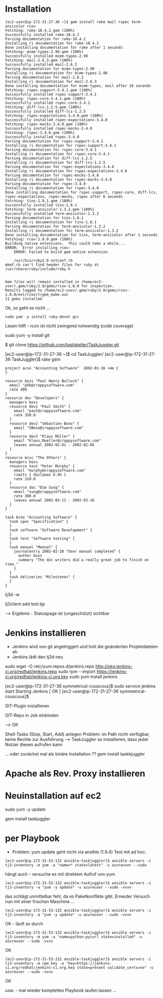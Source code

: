 # Installation

```console
[ec2-user@ip-172-31-27-36 ~]$ gem install rake mail rspec term-ansicolor rcov
Fetching: rake-10.4.2.gem (100%)
Successfully installed rake-10.4.2
Parsing documentation for rake-10.4.2
Installing ri documentation for rake-10.4.2
Done installing documentation for rake after 1 seconds
Fetching: mime-types-2.99.gem (100%)
Successfully installed mime-types-2.99
Fetching: mail-2.6.3.gem (100%)
Successfully installed mail-2.6.3
Parsing documentation for mime-types-2.99
Installing ri documentation for mime-types-2.99
Parsing documentation for mail-2.6.3
Installing ri documentation for mail-2.6.3
Done installing documentation for mime-types, mail after 16 seconds
Fetching: rspec-support-3.4.1.gem (100%)
Successfully installed rspec-support-3.4.1
Fetching: rspec-core-3.4.1.gem (100%)
Successfully installed rspec-core-3.4.1
Fetching: diff-lcs-1.2.5.gem (100%)
Successfully installed diff-lcs-1.2.5
Fetching: rspec-expectations-3.4.0.gem (100%)
Successfully installed rspec-expectations-3.4.0
Fetching: rspec-mocks-3.4.0.gem (100%)
Successfully installed rspec-mocks-3.4.0
Fetching: rspec-3.4.0.gem (100%)
Successfully installed rspec-3.4.0
Parsing documentation for rspec-support-3.4.1
Installing ri documentation for rspec-support-3.4.1
Parsing documentation for rspec-core-3.4.1
Installing ri documentation for rspec-core-3.4.1
Parsing documentation for diff-lcs-1.2.5
Installing ri documentation for diff-lcs-1.2.5
Parsing documentation for rspec-expectations-3.4.0
Installing ri documentation for rspec-expectations-3.4.0
Parsing documentation for rspec-mocks-3.4.0
Installing ri documentation for rspec-mocks-3.4.0
Parsing documentation for rspec-3.4.0
Installing ri documentation for rspec-3.4.0
Done installing documentation for rspec-support, rspec-core, diff-lcs, rspec-expectations, rspec-mocks, rspec after 6 seconds
Fetching: tins-1.8.1.gem (100%)
Successfully installed tins-1.8.1
Fetching: term-ansicolor-1.3.2.gem (100%)
Successfully installed term-ansicolor-1.3.2
Parsing documentation for tins-1.8.1
Installing ri documentation for tins-1.8.1
Parsing documentation for term-ansicolor-1.3.2
Installing ri documentation for term-ansicolor-1.3.2
Done installing documentation for tins, term-ansicolor after 1 seconds
Fetching: rcov-1.0.0.gem (100%)
Building native extensions.  This could take a while...
ERROR:  Error installing rcov:
	ERROR: Failed to build gem native extension.

    /usr/bin/ruby2.0 extconf.rb
mkmf.rb can't find header files for ruby at /usr/share/ruby/include/ruby.h


Gem files will remain installed in /home/ec2-user/.gem/ruby/2.0/gems/rcov-1.0.0 for inspection.
Results logged to /home/ec2-user/.gem/ruby/2.0/gems/rcov-1.0.0/ext/rcovrt/gem_make.out
11 gems installed
```

Ok, so geht es nicht ...

```console
sudo yum -y install ruby-devel gcc
```

Lesen hilft - rcov ist nicht zwingend notwendig (code coverage)

sudo yum -y install git


$ git clone https://github.com/tagliateller/TaskJuggler.git

[ec2-user@ip-172-31-27-36 ~]$ cd TaskJuggler/
[ec2-user@ip-172-31-27-36 TaskJuggler]$ rake gem

```
project acso "Accounting Software"  2002-01-16 +4m {
}

resource boss "Paul Henry Bullock" {
  email "phb@crappysoftware.com"
  rate 480
}
resource dev "Developers" {
  managers boss
  resource dev1 "Paul Smith" {
    email "paul@crappysoftware.com"
    rate 350.0
  }
  resource dev2 "Sébastien Bono" {
    email "SBono@crappysoftware.com"
  }
  resource dev3 "Klaus Müller" {
    email "Klaus.Mueller@crappysoftware.com"
    leaves annual 2002-02-01 - 2002-02-05
  }
}
resource misc "The Others" {
  managers boss
  resource test "Peter Murphy" {
    email "murphy@crappysoftware.com"
    limits { dailymax 6.4h }
    rate 310.0
  }
  resource doc "Dim Sung" {
    email "sung@crappysoftware.com"
    rate 300.0
    leaves annual 2002-03-11 - 2002-03-16
  }
}

task AcSo "Accounting Software" {
  task spec "Specification" {
  }
  task software "Software Development" {
  }
  task test "Software testing" {
  }
  task manual "Manual" {
    journalentry 2002-02-28 "User manual completed" {
      author boss
      summary "The doc writers did a really great job to finish on time."
    }
  }
  task deliveries "Milestones" {
  }
}
```

tj3d -w

tj3client add test.tjp

--> Ergebnis - Statuspage ist (ungeschützt) sichtbar

# Jenkins installieren

* Jenkins wird von git angetriggert und holt die geänderten Projektdateien ab
* Jenkins lädt den tj3d neu

sudo wget -O /etc/yum.repos.d/jenkins.repo http://pkg.jenkins-ci.org/redhat/jenkins.repo
sudo rpm --import https://jenkins-ci.org/redhat/jenkins-ci.org.key
sudo yum install jenkins

[ec2-user@ip-172-31-27-36 symmetrical-couscous]$ sudo service jenkins start
Starting Jenkins                                           [  OK  ]
[ec2-user@ip-172-31-27-36 symmetrical-couscous]$ 


GIT-Plugin installieren

GIT-Repo in Job einbinden

--> OK

Shell-Tasks (Stop, Start, Add) anlegen
Problem: im Path nicht verfügbar, keine Rechte zur Ausführung
--> TaskJuggler so installieren, dass jeder Nutzer diesen aufrufen kann

... oder zunächst mal als binäre Installation ?? gem install taskkjuggler

# Apache als Rev. Proxy installieren


# Neuinstallation auf ec2

sudo yum -y update

gem install taskjuggler

# per Playbook

- Problem: yum update geht nicht via ansible (1.9.4)
Test mit ad hoc:

```console
[ec2-user@ip-172-31-53-132 ansible-taskjuggler]$ ansible servers -i tj3-inventory -m yum -a "name=* state=latest" -u azureuser --sudo
```
hängt auch - versuche es mit direktem Aufruf von yum

```console
[ec2-user@ip-172-31-53-132 ansible-taskjuggler]$ ansible servers -i tj3-inventory -a "yum -y update" -u azureuser --sudo -vvvv
```

das schlägt unmittelbar fehl, da es Paketkonflikte gibt. Erneuter Versuch nun mit einer frischen Maschine ...

```console
[ec2-user@ip-172-31-53-132 ansible-taskjuggler]$ ansible servers -i tj3-inventory -a "yum -y update" -u azureuser --sudo -vvvv
```

OK - läuft so durch

```console
[ec2-user@ip-172-31-53-132 ansible-taskjuggler]$ ansible servers -i tj3-inventory -m yum -a "name=python-pycurl state=installed" -u azureuser --sudo -vvvv
```
OK

```console
[ec2-user@ip-172-31-53-132 ansible-taskjuggler]$ ansible servers -i tj3-inventory -m rpm_key -a "key=https://jenkins-ci.org/redhat/jenkins-ci.org.key state=present validate_certs=no" -u azureuser --sudo -vvvv
```

OK

usw. - mal wieder komplettes Playbook laufen lassen ...




